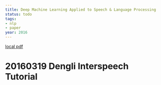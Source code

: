 ```yaml
---
title: Deep Machine Learning Applied to Speech & Language Processing
status: todo
tags:
- nlp
- paper
year: 2016
---
```


[local pdf](../../../pdfs/20160319-Dengli-Interspeech-tutorial.pdf)

# 20160319 Dengli Interspeech Tutorial
